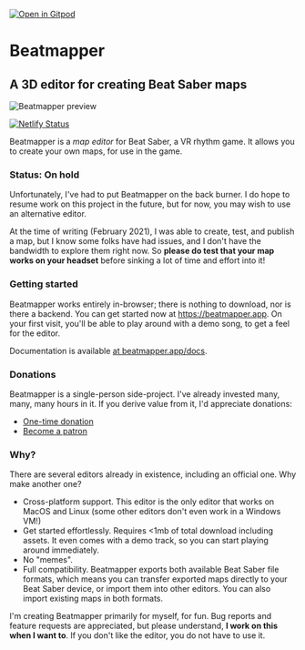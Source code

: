 [![Open in Gitpod](https://gitpod.io/button/open-in-gitpod.svg)](https://gitpod.io/from-referrer/)

# Beatmapper

## A 3D editor for creating Beat Saber maps

![Beatmapper preview](https://github.com/joshwcomeau/beatmapper/blob/master/preview.png?raw=true)

[![Netlify Status](https://api.netlify.com/api/v1/badges/ff0379eb-23c2-4a68-ae7d-87ff4ede9cd9/deploy-status)](https://app.netlify.com/sites/awesome-golick-fc0f91/deploys)

Beatmapper is a _map editor_ for Beat Saber, a VR rhythm game. It allows you to create your own maps, for use in the game.

### Status: On hold

Unfortunately, I've had to put Beatmapper on the back burner. I do hope to resume work on this project in the future, but for now, you may wish to use an alternative editor.

At the time of writing (February 2021), I was able to create, test, and publish a map, but I know some folks have had issues, and I don't have the bandwidth to explore them right now. So **please do test that your map works on your headset** before sinking a lot of time and effort into it!

### Getting started

Beatmapper works entirely in-browser; there is nothing to download, nor is there a backend. You can get started now at https://beatmapper.app. On your first visit, you'll be able to play around with a demo song, to get a feel for the editor.

Documentation is available [at beatmapper.app/docs](https://beatmapper.app/docs/docs/manual.html).

### Donations

Beatmapper is a single-person side-project. I've already invested many, many, many hours in it. If you derive value from it, I'd appreciate donations:

- [One-time donation](https://ko-fi.com/joshwcomeau)
- [Become a patron](https://www.patreon.com/joshwcomeau)

### Why?

There are several editors already in existence, including an official one. Why make another one?

- Cross-platform support. This editor is the only editor that works on MacOS and Linux (some other editors don't even work in a Windows VM!)
- Get started effortlessly. Requires <1mb of total download including assets. It even comes with a demo track, so you can start playing around immediately.
- No "memes".
- Full compatibility. Beatmapper exports both available Beat Saber file formats, which means you can transfer exported maps directly to your Beat Saber device, or import them into other editors. You can also import existing maps in both formats.

I'm creating Beatmapper primarily for myself, for fun. Bug reports and feature requests are appreciated, but please understand, **I work on this when I want to**. If you don't like the editor, you do not have to use it.
